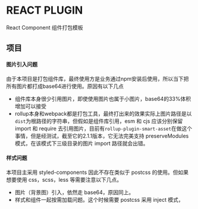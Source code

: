 # REACT PLUGIN

React Component 组件打包模板

## 项目

#### 图片引入问题
由于本项目是打包组件库，最终使用方是业务通过npm安装后使用，所以当下把所有图片都打成base64进行使用。原因有以下几点
* 组件库本身很少引用图片，即使使用图片也属于小图片，base64的33%体积增加可以接受
* rollup本身和webpack都是打包工具，最终打出来的效果实际上图片路径是以`dist`为根路径的字符串，但假如是组件库引用，esm 和 cjs 应该分别保留 import 和 require 去引用图片，目前有`rollup-plugin-smart-asset`在做这个事情，但是经测试，截至它的2.1.1版本，它无法完美支持 preserveModules 模式，在该模式下三级目录的图片 import 路径就会出错。

#### 样式问题
本项目主采用 styled-components 因此不存在类似于 postcss 的使用。但如果想要使用 css，scss，less 等需要注意以下几点。
* 图片（背景图）引入，依然走 base64，原因同上。
* 样式和组件一起按需加载问题。这个时候需要 postcss 采用 inject 模式，


